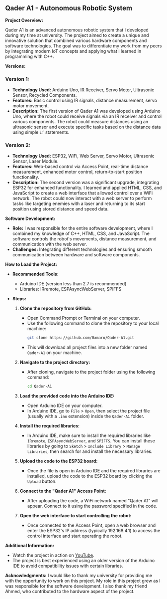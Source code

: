 ## Qader A1 - Autonomous Robotic System

**Project Overview:**

Qader A1 is an advanced autonomous robotic system that I developed during my time at university. The project aimed to create a unique and innovative solution that combined various hardware components and software technologies. The goal was to differentiate my work from my peers by integrating modern IoT concepts and applying what I learned in programming with C++.

**Versions:**

### Version 1:
- **Technology Used:** Arduino Uno, IR Receiver, Servo Motor, Ultrasonic Sensor, Recycled Components.
- **Features:** Basic control using IR signals, distance measurement, servo motor movement.
- **Description:** The first version of Qader A1 was developed using Arduino Uno, where the robot could receive signals via an IR receiver and control various components. The robot could measure distances using an ultrasonic sensor and execute specific tasks based on the distance data using simple `if` statements.

### Version 2:
- **Technology Used:** ESP32, WiFi, Web Server, Servo Motor, Ultrasonic Sensor, Laser Module.
- **Features:** Web-based control via Access Point, real-time distance measurement, enhanced motor control, return-to-start position functionality.
- **Description:** The second version was a significant upgrade, integrating ESP32 for enhanced functionality. I learned and applied HTML, CSS, and JavaScript to create a web interface that allowed control over a WiFi network. The robot could now interact with a web server to perform tasks like targeting enemies with a laser and returning to its start position using stored distance and speed data.

**Software Development:**
- **Role:** I was responsible for the entire software development, where I combined my knowledge of C++, HTML, CSS, and JavaScript. The software controls the robot's movements, distance measurement, and communication with the web server. 
- **Challenges:** Integrating different technologies and ensuring smooth communication between hardware and software components.

**How to Load the Project:**
- **Recommended Tools:** 
  - Arduino IDE (version less than 2.7 is recommended)
  - Libraries: IRremote, ESPAsyncWebServer, SPIFFS

- **Steps:**
  1. **Clone the repository from GitHub:**
     - Open Command Prompt or Terminal on your computer.
     - Use the following command to clone the repository to your local machine:
       ```bash
       git clone https://github.com/0xmaro/Qader-A1.git
       ```
     - This will download all project files into a new folder named `Qader-A1` on your machine.

  2. **Navigate to the project directory:**
     - After cloning, navigate to the project folder using the following command:
       ```bash
       cd Qader-A1
       ```

  3. **Load the provided code into the Arduino IDE:**
     - Open Arduino IDE on your computer.
     - In Arduino IDE, go to `File` > `Open`, then select the project file (usually with a `.ino` extension) inside the `Qader-A1` folder.

  4. **Install the required libraries:**
     - In Arduino IDE, make sure to install the required libraries like `IRremote`, `ESPAsyncWebServer`, and `SPIFFS`. You can install these libraries by going to `Sketch` > `Include Library` > `Manage Libraries`, then search for and install the necessary libraries.

  5. **Upload the code to the ESP32 board:**
     - Once the file is open in Arduino IDE and the required libraries are installed, upload the code to the ESP32 board by clicking the `Upload` button.

  6. **Connect to the "Qader A1" Access Point:**
     - After uploading the code, a WiFi network named "Qader A1" will appear. Connect to it using the password specified in the code.

  7. **Open the web interface to start controlling the robot:**
     - Once connected to the Access Point, open a web browser and enter the ESP32's IP address (typically 192.168.4.1) to access the control interface and start operating the robot.

**Additional Information:**
- Watch the project in action on [YouTube](https://youtu.be/1CY9IlN5VvA).
- The project is best experienced using an older version of the Arduino IDE to avoid compatibility issues with certain libraries.

**Acknowledgments:**
I would like to thank my university for providing me with the opportunity to work on this project. My role in this project grew as I was responsible for the software development. I also thank my friend Ahmed, who contributed to the hardware aspect of the project.
